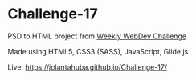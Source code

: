 # Challenge-17

PSD to HTML project from [Weekly WebDev Challenge](https://drive.google.com/drive/u/0/folders/0Bw2hu70L5Ye_NnBqN1B1QnJmRDA)

Made using HTML5, CSS3 (SASS), JavaScript, Glide.js

Live: https://jolantahuba.github.io/Challenge-17/
